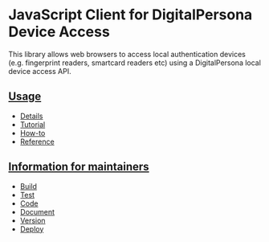 # JavaScript Client for DigitalPersona Device Access

This library allows web browsers to access local authentication devices (e.g. fingerprint readers,
smartcard readers etc) using a DigitalPersona local device access API.

## [Usage](docs/use/index.md)
* [Details](docs/use/details.md)
* [Tutorial](docs/use/tutorial.md)
* [How-to](docs/use/how-to.md)
* [Reference](docs/use/reference.md)

## [Information for maintainers](docs/maintain/index.md)
* [Build](docs/maintain/build.md)
* [Test](docs/maintain/test.md)
* [Code](docs/maintain/code.md)
* [Document](docs/maintain/document.md)
* [Version](docs/maintain/version.md)
* [Deploy](docs/maintain/deploy.md)
